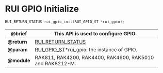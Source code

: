 # RUI GPIO Initialize

```c
RUI_RETURN_STATUS rui_gpio_init(RUI_GPIO_ST *rui_gpio);
```

| **@brief**  | This API is used to configure GPIO.                                                                                                                  |
| ----------- | ---------------------------------------------------------------------------------------------------------------------------------------------------- |
| **@return** | [RUI_RETURN_STATUS](https://doc.rakwireless.com/developer-tools/developer-tools/getting-started#rui_return_status)                                   |
| **@param**  | [RUI_GPIO_ST](https://doc.rakwireless.com/developer-tools/developer-tools/rui-interface-general-format#rui_gpio_st)\*rui_gpio: the instance of GPIO. |
| **@module** | RAK811, RAK4200, RAK4400, RAK4600, RAK5010 and RAK8212-M.                                                                                            |
